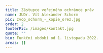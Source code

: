 ```yaml
---
title: Zástupce veřejného ochránce práv
name: JUDr. Vít Alexander Schorm
pic: zvop_schorm_-_kopie_orez.jpg
order: 2
footerPic: /images/kontakt.jpg
quote: ""
bio: Funkční období od 1. listopadu 2022.
areas: []
---
```

